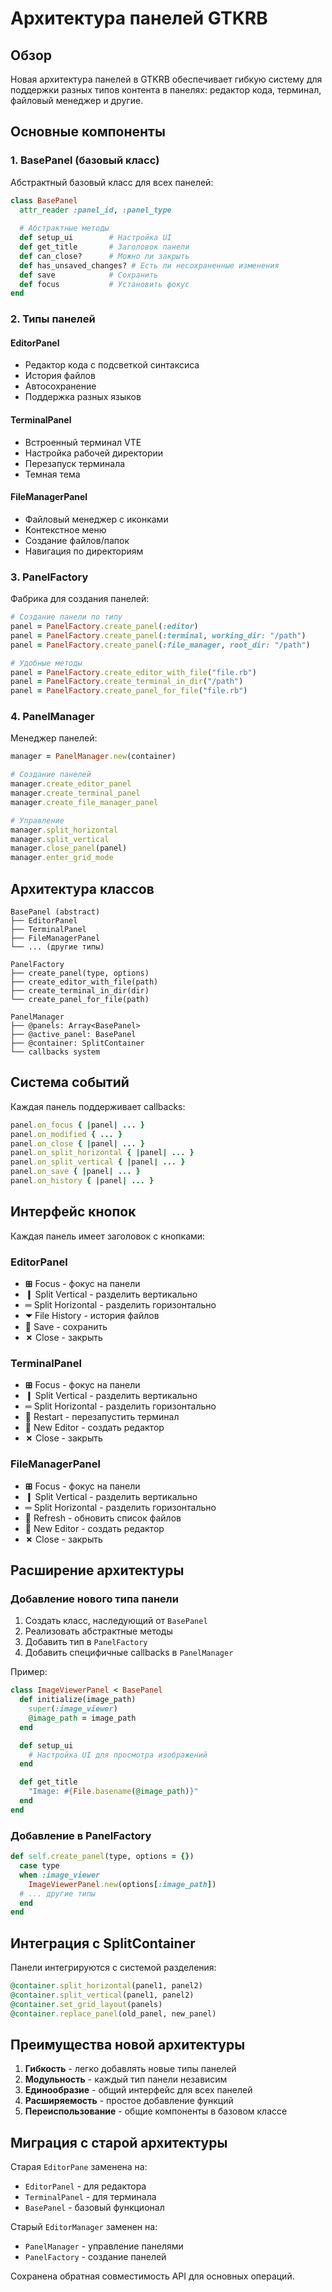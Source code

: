 # Архитектура панелей GTKRB

## Обзор

Новая архитектура панелей в GTKRB обеспечивает гибкую систему для поддержки разных типов контента в панелях: редактор кода, терминал, файловый менеджер и другие.

## Основные компоненты

### 1. BasePanel (базовый класс)

Абстрактный базовый класс для всех панелей:

```ruby
class BasePanel
  attr_reader :panel_id, :panel_type
  
  # Абстрактные методы
  def setup_ui        # Настройка UI
  def get_title       # Заголовок панели
  def can_close?      # Можно ли закрыть
  def has_unsaved_changes? # Есть ли несохраненные изменения
  def save            # Сохранить
  def focus           # Установить фокус
end
```

### 2. Типы панелей

#### EditorPanel
- Редактор кода с подсветкой синтаксиса
- История файлов
- Автосохранение
- Поддержка разных языков

#### TerminalPanel  
- Встроенный терминал VTE
- Настройка рабочей директории
- Перезапуск терминала
- Темная тема

#### FileManagerPanel
- Файловый менеджер с иконками
- Контекстное меню
- Создание файлов/папок
- Навигация по директориям

### 3. PanelFactory

Фабрика для создания панелей:

```ruby
# Создание панели по типу
panel = PanelFactory.create_panel(:editor)
panel = PanelFactory.create_panel(:terminal, working_dir: "/path")
panel = PanelFactory.create_panel(:file_manager, root_dir: "/path")

# Удобные методы
panel = PanelFactory.create_editor_with_file("file.rb")
panel = PanelFactory.create_terminal_in_dir("/path")
panel = PanelFactory.create_panel_for_file("file.rb")
```

### 4. PanelManager

Менеджер панелей:

```ruby
manager = PanelManager.new(container)

# Создание панелей
manager.create_editor_panel
manager.create_terminal_panel
manager.create_file_manager_panel

# Управление
manager.split_horizontal
manager.split_vertical
manager.close_panel(panel)
manager.enter_grid_mode
```

## Архитектура классов

```
BasePanel (abstract)
├── EditorPanel
├── TerminalPanel
├── FileManagerPanel
└── ... (другие типы)

PanelFactory
├── create_panel(type, options)
├── create_editor_with_file(path)
├── create_terminal_in_dir(dir)
└── create_panel_for_file(path)

PanelManager
├── @panels: Array<BasePanel>
├── @active_panel: BasePanel
├── @container: SplitContainer
└── callbacks system
```

## Система событий

Каждая панель поддерживает callbacks:

```ruby
panel.on_focus { |panel| ... }
panel.on_modified { ... }
panel.on_close { |panel| ... }
panel.on_split_horizontal { |panel| ... }
panel.on_split_vertical { |panel| ... }
panel.on_save { |panel| ... }
panel.on_history { |panel| ... }
```

## Интерфейс кнопок

Каждая панель имеет заголовок с кнопками:

### EditorPanel
- **⊞** Focus - фокус на панели
- **❙** Split Vertical - разделить вертикально
- **═** Split Horizontal - разделить горизонтально
- **⏷** File History - история файлов
- **💾** Save - сохранить
- **✗** Close - закрыть

### TerminalPanel
- **⊞** Focus - фокус на панели
- **❙** Split Vertical - разделить вертикально
- **═** Split Horizontal - разделить горизонтально
- **🔄** Restart - перезапустить терминал
- **📝** New Editor - создать редактор
- **✗** Close - закрыть

### FileManagerPanel
- **⊞** Focus - фокус на панели
- **❙** Split Vertical - разделить вертикально
- **═** Split Horizontal - разделить горизонтально
- **🔄** Refresh - обновить список файлов
- **📝** New Editor - создать редактор
- **✗** Close - закрыть

## Расширение архитектуры

### Добавление нового типа панели

1. Создать класс, наследующий от `BasePanel`
2. Реализовать абстрактные методы
3. Добавить тип в `PanelFactory`
4. Добавить специфичные callbacks в `PanelManager`

Пример:

```ruby
class ImageViewerPanel < BasePanel
  def initialize(image_path)
    super(:image_viewer)
    @image_path = image_path
  end

  def setup_ui
    # Настройка UI для просмотра изображений
  end

  def get_title
    "Image: #{File.basename(@image_path)}"
  end
end
```

### Добавление в PanelFactory

```ruby
def self.create_panel(type, options = {})
  case type
  when :image_viewer
    ImageViewerPanel.new(options[:image_path])
  # ... другие типы
  end
end
```

## Интеграция с SplitContainer

Панели интегрируются с системой разделения:

```ruby
@container.split_horizontal(panel1, panel2)
@container.split_vertical(panel1, panel2)
@container.set_grid_layout(panels)
@container.replace_panel(old_panel, new_panel)
```

## Преимущества новой архитектуры

1. **Гибкость** - легко добавлять новые типы панелей
2. **Модульность** - каждый тип панели независим
3. **Единообразие** - общий интерфейс для всех панелей
4. **Расширяемость** - простое добавление функций
5. **Переиспользование** - общие компоненты в базовом классе

## Миграция с старой архитектуры

Старая `EditorPane` заменена на:
- `EditorPanel` - для редактора
- `TerminalPanel` - для терминала
- `BasePanel` - базовый функционал

Старый `EditorManager` заменен на:
- `PanelManager` - управление панелями
- `PanelFactory` - создание панелей

Сохранена обратная совместимость API для основных операций. 